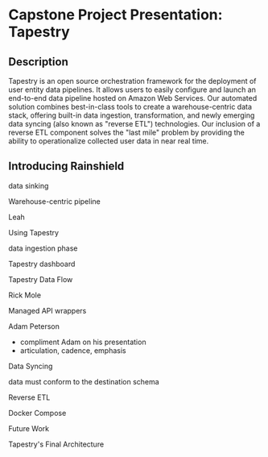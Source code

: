 # Capstone Project Presentation: Tapestry

## Description

Tapestry is an open source orchestration framework for the deployment of user entity data pipelines. It allows users to easily configure and launch an end-to-end data pipeline hosted on Amazon Web Services. Our automated solution combines best-in-class tools to create a warehouse-centric data stack, offering built-in data ingestion, transformation, and newly emerging data syncing (also known as "reverse ETL") technologies. Our inclusion of a reverse ETL component solves the "last mile" problem by providing the ability to operationalize collected user data in near real time.

## Introducing Rainshield

data sinking

Warehouse-centric pipeline

Leah

Using Tapestry

data ingestion phase

Tapestry dashboard

Tapestry Data Flow

Rick Mole

Managed API wrappers

Adam Peterson

- compliment Adam on his presentation
- articulation, cadence, emphasis

Data Syncing

data must conform to the destination schema

Reverse ETL

Docker Compose

Future Work

Tapestry's Final Architecture

